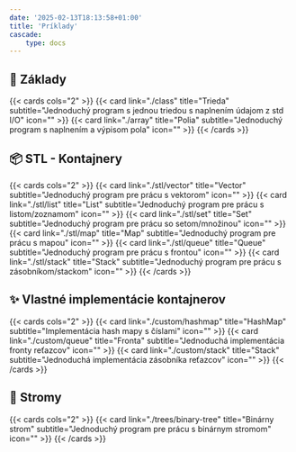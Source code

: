 ```yaml
---
date: '2025-02-13T18:13:58+01:00'
title: 'Príklady'
cascade:
    type: docs
---
```


## 🌱 Základy

{{< cards cols="2" >}}
{{< card link="./class" title="Trieda" subtitle="Jednoduchý program s jednou triedou s naplnením údajom z std I/O" icon="" >}}
{{< card link="./array" title="Polia" subtitle="Jednoduchý program s naplnením a výpisom pola" icon="" >}}
{{< /cards >}}

## 📦 STL - Kontajnery

{{< cards cols="2" >}}
{{< card link="./stl/vector" title="Vector" subtitle="Jednoduchý program pre prácu s vektorom" icon="" >}}
{{< card link="./stl/list" title="List" subtitle="Jednoduchý program pre prácu s listom/zoznamom" icon="" >}}
{{< card link="./stl/set" title="Set" subtitle="Jednoduchý program pre prácu so setom/množinou" icon="" >}}
{{< card link="./stl/map" title="Map" subtitle="Jednoduchý program pre prácu s mapou" icon="" >}}
{{< card link="./stl/queue" title="Queue" subtitle="Jednoduchý program pre prácu s frontou" icon="" >}}
{{< card link="./stl/stack" title="Stack" subtitle="Jednoduchý program pre prácu s zásobníkom/stackom" icon="" >}}
{{< /cards >}}

## ✨ Vlastné implementácie kontajnerov

{{< cards cols="2" >}}
{{< card link="./custom/hashmap" title="HashMap" subtitle="Implementácia hash mapy s číslami" icon="" >}}
{{< card link="./custom/queue" title="Fronta" subtitle="Jednoduchá implementácia fronty reťazcov" icon="" >}}
{{< card link="./custom/stack" title="Stack" subtitle="Jednoduchá implementácia zásobníka reťazcov" icon="" >}}
{{< /cards >}}

## 🌳 Stromy

{{< cards cols="2" >}}
{{< card link="./trees/binary-tree" title="Binárny strom" subtitle="Jednoduchý program pre prácu s binárnym stromom" icon="" >}}
{{< /cards >}}
